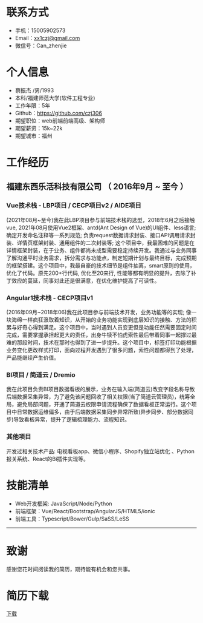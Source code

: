 # 联系方式
- 手机：15005902573
- Email：xx1czj@gmail.com 
- 微信号：Can_zhenjie

# 个人信息
 - 蔡振杰 /男/1993
 - 本科/福建师范大学(软件工程专业) 
 - 工作年限：5年
 - Github：https://github.com/czj306
 - 期望职位：web前端前端高级、架构师
 - 期望薪资：15k~22k
 - 期望城市：福州


# 工作经历
## 福建东西乐活科技有限公司 （ 2016年9月 ~ 至今 ）

### Vue技术栈 - LBP项目 / CECP项目v2 / AIDE项目
(2021年08月~至今)我在此LBP项目参与前端技术栈的选型，2018年6月之后接触vue, 2021年08月使用Vue2框架、antd(Ant Design of Vue)的UI组件、less语言; 确定开发命名注释等一系列规范; 负责request数据请求封装、接口API调用请求封装、详情页框架封装、通用组件的二次封装等; 这个项目中，我最困难的问题是在详情框架封装，在于业务、组件都尚未成型需要稳定持续开发。我通过与业务同事了解沟通平时业务需求，拆分需求与功能点，制定短期计划与最终目标，完成预期的框架搭建。这个项目中，我最自豪的技术细节是组件抽离，smart原则的使用，优化了代码。原先200+行代码, 优化至20来行, 性能等都有明显的提升，去除了补丁效应的蔓延，同事对此还是很满意，在优化维护提高了可读性。


### Angular1技术栈 - CECP项目v1
(2016年09月~2018年06)我在此项目参与前端技术开发，业务功能等的实现; 像一块海绵一样疯狂汲取着知识，从开始的业务功能实现到底层知识的接触、方法的积累与好奇心得到满足。这个项目中，当时遇到人员变更但是功能任然需要固定时间完成，需要掌握承担起更大的责任，出身牛犊不怕虎索性最后带着同事一起撑过最难的那段时间，技术在那时也得到了进一步提升。这个项目中，标签打印功能根据业务变化更改样式打印，面向过程开发遇到了很多问题，索性问题都得到了处理，产品能继续产生价值。


### BI项目 / 简道云 / Dremio
我在此项目负责BI项目数据看板的展示，业务在输入端(简道云)改变字段名称导致后端数据采集异常，为了避免该问题回收了相关权限(当了简道云管理员)，统筹全局，避免局部问题，开通了简道云权限申请流程确保了数据看板正常运行。这个项目中日常数据运维偏多，由于后端数据采集同步异常所致(异步同步、部分数据同步)导致看板异常，提升了逻辑梳理能力、流程知识。


### 其他项目
开发过相关技术产品: 电视看板app、微信小程序、Shopify独立站优化 、Python报关系统、React的Bi插件实现等。

    
# 技能清单
- Web开发框架: JavaScript/Node/Python
- 前端框架：Vue/React/Bootstrap/AngularJS/HTML5/ionic
- 前端工具：Typescript/Bower/Gulp/SaSS/LeSS


---      
# 致谢
感谢您花时间阅读我的简历，期待能有机会和您共事。
# 简历下载      
[下载](https://raw.githubusercontent.com/czj306/resume/%E4%B8%AA%E4%BA%BA%E7%AE%80%E5%8E%86-%E8%94%A1%E6%8C%AF%E6%9D%B0.pdf)      
